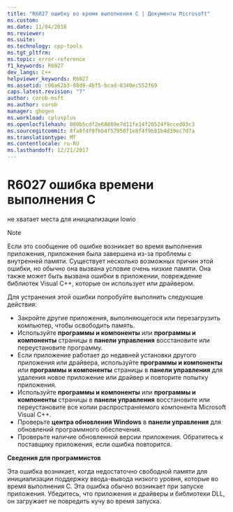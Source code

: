 ```yaml
---
title: "R6027 ошибку во время выполнения C | Документы Microsoft"
ms.custom: 
ms.date: 11/04/2016
ms.reviewer: 
ms.suite: 
ms.technology: cpp-tools
ms.tgt_pltfrm: 
ms.topic: error-reference
f1_keywords: R6027
dev_langs: C++
helpviewer_keywords: R6027
ms.assetid: c06a62b3-08d9-4bf5-bcad-8340ec552f69
caps.latest.revision: "7"
author: corob-msft
ms.author: corob
manager: ghogen
ms.workload: cplusplus
ms.openlocfilehash: 080b5cdf2e68889e7d11fe14f20524f9cced03c3
ms.sourcegitcommit: 8fa8fdf0fbb4f57950f1e8f4f9b81b4d39ec7d7a
ms.translationtype: MT
ms.contentlocale: ru-RU
ms.lasthandoff: 12/21/2017
---
```

# <a name="c-runtime-error-r6027"></a>R6027 ошибка времени выполнения C
не хватает места для инициализации lowio  
  
> [!NOTE]
>  Если это сообщение об ошибке возникает во время выполнения приложения, приложения была завершена из-за проблемы с внутренней памяти. Существует несколько возможных причин этой ошибки, но обычно она вызвана условие очень низкие памяти. Она также может быть вызвана ошибки в приложении, повреждение библиотек Visual C++, которые он использует или драйвером.  
>   
>  Для устранения этой ошибки попробуйте выполнить следующие действия:  
>   
>  -   Закройте другие приложения, выполняющегося или перезагрузить компьютер, чтобы освободить память.  
> -   Используйте **программы и компоненты** или **программы и компоненты** страницы в **панели управления** восстановите или переустановите программу.  
> -   Если приложение работает до недавней установки другого приложения или драйвера, используйте **программы и компоненты** или **программы и компоненты** страницы в **панели управления** для удаления новое приложение или драйвер и повторите попытку приложения.  
> -   Используйте **программы и компоненты** или **программы и компоненты** страницы в **панели управления** восстановите или переустановите все копии распространяемого компонента Microsoft Visual C++.  
> -   Проверьте **центра обновления Windows** в **панели управления** для обновлений программного обеспечения.  
> -   Проверьте наличие обновленной версии приложения. Обратитесь к поставщику приложения, если ошибка повторится.  
  
 **Сведения для программистов**  
  
 Эта ошибка возникает, когда недостаточно свободной памяти для инициализации поддержку ввода-вывода низкого уровня, которые во время выполнения C. Эта ошибка обычно возникает при запуске приложения. Убедитесь, что приложения и драйверы и библиотеки DLL, он загружает не повредить кучу во время запуска.